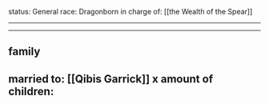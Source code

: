 status: General
race: Dragonborn
in charge of: [[the Wealth of the Spear]]

---



---

## family

married to: [[Qibis Garrick]]
x amount of children:
- 